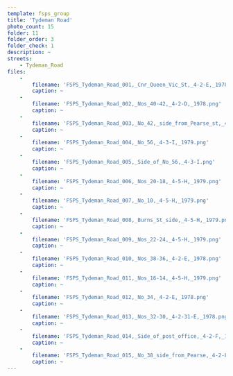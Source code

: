 ```yaml
---
template: fsps_group
title: 'Tydeman Road'
photo_count: 15
folder: 11
folder_order: 3
folder_check: 1
description: ~
streets:
    - Tydeman_Road
files:
    -
        filename: 'FSPS_Tydeman_Road_001,_Cnr_Queen_Vic_St,_4-2-E,_1978.png'
        caption: ~
    -
        filename: 'FSPS_Tydeman_Road_002,_Nos_40-42,_4-2-D,_1978.png'
        caption: ~
    -
        filename: 'FSPS_Tydeman_Road_003,_No_42,_side_from_Pearse_st,_4-2-D,_1978.png'
        caption: ~
    -
        filename: 'FSPS_Tydeman_Road_004,_No_56,_4-3-I,_1979.png'
        caption: ~
    -
        filename: 'FSPS_Tydeman_Road_005,_Side_of_No_56,_4-3-I.png'
        caption: ~
    -
        filename: 'FSPS_Tydeman_Road_006,_Nos_20-18,_4-5-H,_1979.png'
        caption: ~
    -
        filename: 'FSPS_Tydeman_Road_007,_No_10,_4-5-H,_1979.png'
        caption: ~
    -
        filename: 'FSPS_Tydeman_Road_008,_Burns_St_side,_4-5-H,_1979.png'
        caption: ~
    -
        filename: 'FSPS_Tydeman_Road_009,_Nos_22-24,_4-5-H,_1979.png'
        caption: ~
    -
        filename: 'FSPS_Tydeman_Road_010,_Nos_38-36,_4-2-E,_1978.png'
        caption: ~
    -
        filename: 'FSPS_Tydeman_Road_011,_Nos_16-14,_4-5-H,_1979.png'
        caption: ~
    -
        filename: 'FSPS_Tydeman_Road_012,_No_34,_4-2-E,_1978.png'
        caption: ~
    -
        filename: 'FSPS_Tydeman_Road_013,_Nos_32-30,_4-2-31-E,_1978.png'
        caption: ~
    -
        filename: 'FSPS_Tydeman_Road_014,_Side_of_post_office,_4-2-F,_1978.png'
        caption: ~
    -
        filename: 'FSPS_Tydeman_Road_015,_No_38_side_from_Pearse,_4-2-E,_1978.png'
        caption: ~
---
```

